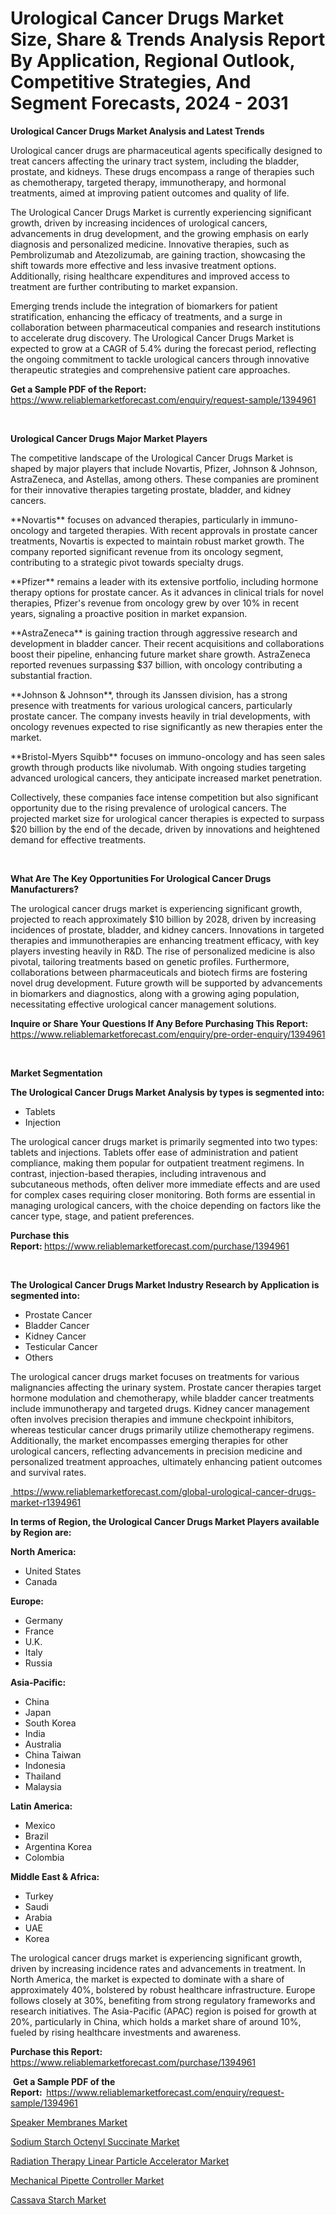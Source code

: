 <p><h1>Urological Cancer Drugs Market Size, Share & Trends Analysis Report By Application, Regional Outlook, Competitive Strategies, And Segment Forecasts, 2024 - 2031</h1></p><p><strong>Urological Cancer Drugs Market Analysis and Latest Trends</strong></p>
<p><p>Urological cancer drugs are pharmaceutical agents specifically designed to treat cancers affecting the urinary tract system, including the bladder, prostate, and kidneys. These drugs encompass a range of therapies such as chemotherapy, targeted therapy, immunotherapy, and hormonal treatments, aimed at improving patient outcomes and quality of life. </p><p>The Urological Cancer Drugs Market is currently experiencing significant growth, driven by increasing incidences of urological cancers, advancements in drug development, and the growing emphasis on early diagnosis and personalized medicine. Innovative therapies, such as Pembrolizumab and Atezolizumab, are gaining traction, showcasing the shift towards more effective and less invasive treatment options. Additionally, rising healthcare expenditures and improved access to treatment are further contributing to market expansion.</p><p>Emerging trends include the integration of biomarkers for patient stratification, enhancing the efficacy of treatments, and a surge in collaboration between pharmaceutical companies and research institutions to accelerate drug discovery. The Urological Cancer Drugs Market is expected to grow at a CAGR of 5.4% during the forecast period, reflecting the ongoing commitment to tackle urological cancers through innovative therapeutic strategies and comprehensive patient care approaches.</p></p>
<p><strong>Get a Sample PDF of the Report:&nbsp;</strong> <a href="https://www.reliablemarketforecast.com/enquiry/request-sample/1394961?utm_campaign=1283&utm_medium=2&utm_source=Github&utm_content=ia&utm_term=02102024&utm_id=urological-cancer-drugs">https://www.reliablemarketforecast.com/enquiry/request-sample/1394961</a></p>
<p>&nbsp;</p>
<p><strong>Urological Cancer Drugs Major Market Players</strong></p>
<p><p>The competitive landscape of the Urological Cancer Drugs Market is shaped by major players that include Novartis, Pfizer, Johnson & Johnson, AstraZeneca, and Astellas, among others. These companies are prominent for their innovative therapies targeting prostate, bladder, and kidney cancers.</p><p>**Novartis** focuses on advanced therapies, particularly in immuno-oncology and targeted therapies. With recent approvals in prostate cancer treatments, Novartis is expected to maintain robust market growth. The company reported significant revenue from its oncology segment, contributing to a strategic pivot towards specialty drugs.</p><p>**Pfizer** remains a leader with its extensive portfolio, including hormone therapy options for prostate cancer. As it advances in clinical trials for novel therapies, Pfizer's revenue from oncology grew by over 10% in recent years, signaling a proactive position in market expansion.</p><p>**AstraZeneca** is gaining traction through aggressive research and development in bladder cancer. Their recent acquisitions and collaborations boost their pipeline, enhancing future market share growth. AstraZeneca reported revenues surpassing $37 billion, with oncology contributing a substantial fraction.</p><p>**Johnson & Johnson**, through its Janssen division, has a strong presence with treatments for various urological cancers, particularly prostate cancer. The company invests heavily in trial developments, with oncology revenues expected to rise significantly as new therapies enter the market.</p><p>**Bristol-Myers Squibb** focuses on immuno-oncology and has seen sales growth through products like nivolumab. With ongoing studies targeting advanced urological cancers, they anticipate increased market penetration.</p><p>Collectively, these companies face intense competition but also significant opportunity due to the rising prevalence of urological cancers. The projected market size for urological cancer therapies is expected to surpass $20 billion by the end of the decade, driven by innovations and heightened demand for effective treatments.</p></p>
<p>&nbsp;</p>
<p><strong>What Are The Key Opportunities For Urological Cancer Drugs Manufacturers?</strong></p>
<p><p>The urological cancer drugs market is experiencing significant growth, projected to reach approximately $10 billion by 2028, driven by increasing incidences of prostate, bladder, and kidney cancers. Innovations in targeted therapies and immunotherapies are enhancing treatment efficacy, with key players investing heavily in R&D. The rise of personalized medicine is also pivotal, tailoring treatments based on genetic profiles. Furthermore, collaborations between pharmaceuticals and biotech firms are fostering novel drug development. Future growth will be supported by advancements in biomarkers and diagnostics, along with a growing aging population, necessitating effective urological cancer management solutions.</p></p>
<p><strong>Inquire or Share Your Questions If Any Before Purchasing This Report:</strong> <a href="https://www.reliablemarketforecast.com/enquiry/pre-order-enquiry/1394961?utm_campaign=1283&utm_medium=2&utm_source=Github&utm_content=ia&utm_term=02102024&utm_id=urological-cancer-drugs">https://www.reliablemarketforecast.com/enquiry/pre-order-enquiry/1394961</a></p>
<p>&nbsp;</p>
<p><strong>Market Segmentation</strong></p>
<p><strong>The Urological Cancer Drugs Market Analysis by types is segmented into:</strong></p>
<p><ul><li>Tablets</li><li>Injection</li></ul></p>
<p><p>The urological cancer drugs market is primarily segmented into two types: tablets and injections. Tablets offer ease of administration and patient compliance, making them popular for outpatient treatment regimens. In contrast, injection-based therapies, including intravenous and subcutaneous methods, often deliver more immediate effects and are used for complex cases requiring closer monitoring. Both forms are essential in managing urological cancers, with the choice depending on factors like the cancer type, stage, and patient preferences.</p></p>
<p><strong>Purchase this Report:&nbsp;</strong><a href="https://www.reliablemarketforecast.com/purchase/1394961?utm_campaign=1283&utm_medium=2&utm_source=Github&utm_content=ia&utm_term=02102024&utm_id=urological-cancer-drugs">https://www.reliablemarketforecast.com/purchase/1394961</a></p>
<p>&nbsp;</p>
<p><strong>The Urological Cancer Drugs Market Industry Research by Application is segmented into:</strong></p>
<p><ul><li>Prostate Cancer</li><li>Bladder Cancer</li><li>Kidney Cancer</li><li>Testicular Cancer</li><li>Others</li></ul></p>
<p><p>The urological cancer drugs market focuses on treatments for various malignancies affecting the urinary system. Prostate cancer therapies target hormone modulation and chemotherapy, while bladder cancer treatments include immunotherapy and targeted drugs. Kidney cancer management often involves precision therapies and immune checkpoint inhibitors, whereas testicular cancer drugs primarily utilize chemotherapy regimens. Additionally, the market encompasses emerging therapies for other urological cancers, reflecting advancements in precision medicine and personalized treatment approaches, ultimately enhancing patient outcomes and survival rates.</p></p>
<p><a href="https://www.reliablemarketforecast.com/global-urological-cancer-drugs-market-r1394961?utm_campaign=1283&utm_medium=2&utm_source=Github&utm_content=ia&utm_term=02102024&utm_id=urological-cancer-drugs">&nbsp;https://www.reliablemarketforecast.com/global-urological-cancer-drugs-market-r1394961</a></p>
<p><strong>In terms of Region, the Urological Cancer Drugs Market Players available by Region are:</strong></p>
<p>
    <p> <strong> North America: </strong>
        <ul>
            <li>United States</li>
            <li>Canada</li>
        </ul>
        </p> 
    <p> <strong> Europe: </strong>
        <ul>
            <li>Germany</li>
            <li>France</li>
            <li>U.K.</li>
            <li>Italy</li>
            <li>Russia</li>
        </ul>
        </p> 
    <p> <strong> Asia-Pacific: </strong>
        <ul>
            <li>China</li>
            <li>Japan</li>
            <li>South Korea</li>
            <li>India</li>
            <li>Australia</li>
            <li>China Taiwan</li>
            <li>Indonesia</li>
            <li>Thailand</li>
            <li>Malaysia</li>
        </ul>
        </p> 
    <p> <strong> Latin America: </strong>
        <ul>
            <li>Mexico</li>
            <li>Brazil</li>
            <li>Argentina Korea</li>
            <li>Colombia</li>
        </ul>
        </p> 
    <p> <strong> Middle East & Africa: </strong>
        <ul>
            <li>Turkey</li>
            <li>Saudi</li>
            <li>Arabia</li>
            <li>UAE</li>
            <li>Korea</li>
        </ul>
    </p>
    </p>
<p><p>The urological cancer drugs market is experiencing significant growth, driven by increasing incidence rates and advancements in treatment. In North America, the market is expected to dominate with a share of approximately 40%, bolstered by robust healthcare infrastructure. Europe follows closely at 30%, benefiting from strong regulatory frameworks and research initiatives. The Asia-Pacific (APAC) region is poised for growth at 20%, particularly in China, which holds a market share of around 10%, fueled by rising healthcare investments and awareness.</p></p>
<p><strong>Purchase this Report: </strong><a href="https://www.reliablemarketforecast.com/purchase/1394961?utm_campaign=1283&utm_medium=2&utm_source=Github&utm_content=ia&utm_term=02102024&utm_id=urological-cancer-drugs">https://www.reliablemarketforecast.com/purchase/1394961</a></p>
<p>&nbsp;<strong>Get a Sample PDF of the Report:&nbsp;&nbsp;</strong><a href="https://www.reliablemarketforecast.com/enquiry/request-sample/1394961?utm_campaign=1283&utm_medium=2&utm_source=Github&utm_content=ia&utm_term=02102024&utm_id=urological-cancer-drugs">https://www.reliablemarketforecast.com/enquiry/request-sample/1394961</a></p>
<p><strong></strong></p>
<p><p><a href="https://github.com/dringals/Market-Research-Report-List-6/blob/main/speaker-membranes-market.md?utm_campaign=1283&utm_medium=2&utm_source=Github&utm_content=ia&utm_term=02102024&utm_id=urological-cancer-drugs">Speaker Membranes Market</a></p><p><a href="https://www.linkedin.com/pulse/pioneering-growth-analyzing-global-sodium-starch-octenyl-gvqje?utm_campaign=1283&utm_medium=2&utm_source=Github&utm_content=ia&utm_term=02102024&utm_id=urological-cancer-drugs">Sodium Starch Octenyl Succinate Market</a></p><p><a href="https://issuu.com/reportprime-2/docs/radiation-therapy-linear-particle-a_29086ab05dd746?utm_campaign=1283&utm_medium=2&utm_source=Github&utm_content=ia&utm_term=02102024&utm_id=urological-cancer-drugs">Radiation Therapy Linear Particle Accelerator Market</a></p><p><a href="https://issuu.com/reportprime-2/docs/mechanical-pipette-controller-marke_01e16ea507aebc?utm_campaign=1283&utm_medium=2&utm_source=Github&utm_content=ia&utm_term=02102024&utm_id=urological-cancer-drugs">Mechanical Pipette Controller Market</a></p><p><a href="https://www.linkedin.com/pulse/cassava-starch-market-size-share-growth-analysis-type-z1boe?trackingId=9T9SoOpnSiWV%2BPK%2BJVkOKQ%3D%3D&utm_campaign=1283&utm_medium=2&utm_source=Github&utm_content=ia&utm_term=02102024&utm_id=urological-cancer-drugs">Cassava Starch Market</a></p></p>